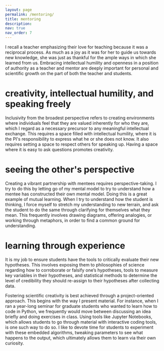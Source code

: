 ```yaml
---
layout: page
permalink: /mentoring/
title: mentoring
description:
nav: true
nav_order: 7
---
```


I recall a teacher emphasizing their love for teaching because it was a reciprocal process. As much as a joy as it was for her to guide us towards new knowledge, she was just as thankful for the ample ways in which she learned from us. Embracing intellectual humility and openness in a position of authority as a teacher and mentor are deeply important for personal and scientific growth on the part of both the teacher and students.

# creativity, intellectual humility, and speaking freely

Inclusivity from the broadest perspective refers to creating environments where individuals feel that they are valued inherently for who they are, which I regard as a necessary precursor to any meaningful intellectual exchange. This requires a space filled with intellectual humility, where it is the PI's responsibility to express what he or she does not know. It also requires setting a space to respect others for speaking up. Having a space where it is easy to ask questions promotes creativity.

# seeing the other's perspective

Creating a vibrant partnership with mentees requires perspective-taking. I try to do this by letting go of my mental model to try to understand how a mentee has constructed their own mental model. Doing this is a great example of mutual learning. When I try to understand how the student is thinking, I force myself to stretch my understanding to new terrain, and ask the student to do the same through clarifying for themselves what they mean. This frequently involves drawing diagrams, offering analogies, or working through metaphors, in order to find a common ground for understanding.

# learning through experience

It is my job to ensure students have the tools to critically evaluate their new hypotheses. This involves exposing them to philosophies of science regarding how to corroborate or falsify one’s hypotheses, tools to measure key variables in their hypotheses, and statistical methods to determine the level of credibility they should re-assign to their hypotheses after collecting data.

Fostering scientific creativity is best achieved through a project-oriented approach. This begins with the way I present material. For instance, when I ran a year-long seminar for graduate students who wanted to learn how to code in Python, we frequently would move between discussing an idea briefly and doing exercises in class. Using tools like Jupyter Notebooks, which allows students to go through material with interactive coding tools, is one such way to do so. I like to devote time for students to experiment with these embedded algorithms, tweaking parameters to see what happens to the output, which ultimately allows them to learn via their own curiosity.
